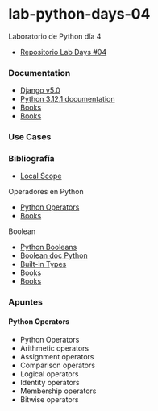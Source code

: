 # lab-python-days-04
Laboratorio de Python día 4

* [Repositorio Lab Days #04](https://github.com/dev-gambits/lab-python-days-04)

### Documentation
* [Django v5.0](https://docs.djangoproject.com/en/5.0/)
* [Python 3.12.1 documentation](https://docs.python.org/3/)
* [Books]()
* [Books]()

### Use Cases

### Bibliografía
* [Local Scope](https://www.w3schools.com/python/python_scope.asp)

Operadores en Python
* [Python Operators](https://www.w3schools.com/python/python_operators.asp)
* [Books]()




Boolean
* [Python Booleans](https://www.w3schools.com/python/python_booleans.asp)
* [Boolean doc Python](https://docs.python.org/es/3.12/library/functions.html#bool)
* [Built-in Types](https://docs.python.org/3/library/stdtypes.html)
* [Books]()
* [Books]()



### Apuntes
#### Python Operators
* Python Operators
* Arithmetic operators
* Assignment operators
* Comparison operators
* Logical operators
* Identity operators
* Membership operators
* Bitwise operators